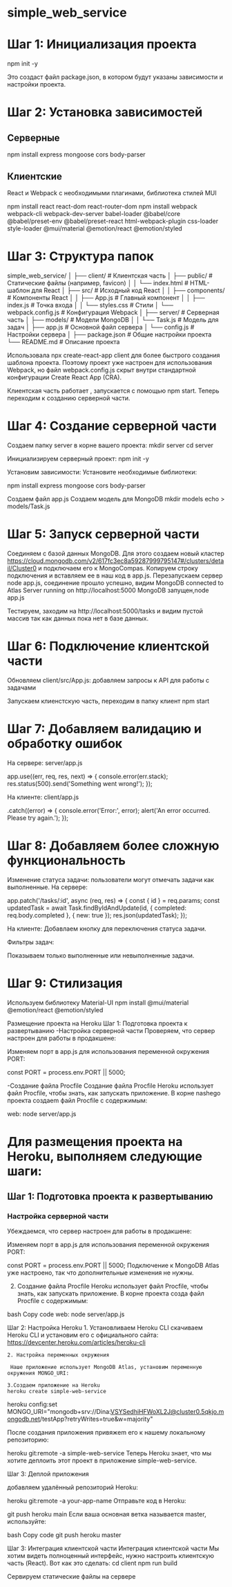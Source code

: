# simple_web_service

# Шаг 1: Инициализация проекта

npm init -y

Это создаст файл package.json, в котором будут указаны зависимости и настройки проекта.

# Шаг 2: Установка зависимостей

## Серверные
npm install express mongoose cors body-parser

## Клиентские
React и Webpack с необходимыми плагинами, библиотека стилей MUI

npm install react react-dom react-router-dom
npm install webpack webpack-cli webpack-dev-server babel-loader @babel/core @babel/preset-env @babel/preset-react html-webpack-plugin css-loader style-loader @mui/material @emotion/react @emotion/styled 

# Шаг 3: Структура папок

simple_web_service/
│
├── client/                  # Клиентская часть
│   ├── public/              # Статические файлы (например, favicon)
│   │   └── index.html       # HTML-шаблон для React
│   ├── src/                 # Исходный код React
│   │   ├── components/      # Компоненты React
│   │   ├── App.js           # Главный компонент
│   │   ├── index.js         # Точка входа
│   │   └── styles.css       # Стили
│   └── webpack.config.js    # Конфигурация Webpack
│
├── server/                  # Серверная часть
│   ├── models/              # Модели MongoDB
│   │   └── Task.js          # Модель для задач
│   ├── app.js               # Основной файл сервера
│   └── config.js            # Настройки сервера
│
├── package.json             # Общие настройки проекта
└── README.md                # Описание проекта

Использовала npx create-react-app client для более быстрого создания шаблона проекта. Поэтому проект уже настроен для использования Webpack, но файл webpack.config.js 
скрыт внутри стандартной конфигурации Create React App (CRA). 

Клиентская часть работает , запускается с помощью npm start.
Теперь  переходим к созданию серверной части.

# Шаг 4: Создание серверной части

Создаем папку server в корне вашего проекта:
mkdir server
cd server

Инициализируем серверный проект:
npm init -y

Установим зависимости: Установите необходимые библиотеки:

npm install express mongoose cors body-parser

Создаем файл app.js
Создаем  модель для MongoDB
mkdir models
echo > models/Task.js

# Шаг 5: Запуск серверной части

Соединяем с базой данных MongoDB. Для этого создаем новый кластер https://cloud.mongodb.com/v2/617fc3ec8a59287999795147#/clusters/detail/Cluster0 и подключаем
его к MongoCompas. Копируем строку подключения и вставляем ее в наш код в app.js. Перезапускаем сервер node app.js, соединение прошло успешно, видим
MongoDB connected to Atlas
Server running on http://localhost:5000
MongoDB запущен,node app.js

Тестируем, заходим на http://localhost:5000/tasks и видим пустой массив так как данных пока нет в базе данных.

# Шаг 6: Подключение клиентской части
Обновляем client/src/App.js: добавляем запросы к API для работы с задачами

Запускаем клиенстскую часть, переходим в папку клиент
npm start

# Шаг 7: Добавляем валидацию и обработку ошибок
На сервере: server/app.js 


app.use((err, req, res, next) => {
    console.error(err.stack);
    res.status(500).send('Something went wrong!');
});

На клиенте: client/app.js

.catch((error) => {
    console.error('Error:', error);
    alert('An error occurred. Please try again.');
});

# Шаг 8: Добавляем более сложную функциональность
Изменение статуса задачи: пользователи могут отмечать задачи как выполненные.
На сервере:

app.patch('/tasks/:id', async (req, res) => {
    const { id } = req.params;
    const updatedTask = await Task.findByIdAndUpdate(id, { completed: req.body.completed }, { new: true });
    res.json(updatedTask);
});

На клиенте: Добавлаем кнопку для переключения статуса задачи.

Фильтры задач:

Показываем только выполненные или невыполненные задачи.

# Шаг 9: Стилизация
Используем библиотеку Material-UI
npm install @mui/material @emotion/react @emotion/styled

 Размещение проекта на Heroku
 Шаг 1: Подготовка проекта к развертыванию
 -Настройка серверной части
Проверяем, что сервер настроен для работы в продакшене:

Изменяем порт в app.js для использования переменной окружения PORT:

const PORT = process.env.PORT || 5000;

-Создание файла Procfile
Создание файла Procfile
Heroku использует файл Procfile, чтобы знать, как запускать приложение. В корне nashego проекта создаem файл Procfile с содержимым:

web: node server/app.js


# Для размещения проекта на Heroku, выполняем следующие шаги:

## Шаг 1: Подготовка проекта к развертыванию
### Настройка серверной части
Убеждаемся, что сервер настроен для работы в продакшене:

Изменяем порт в app.js для использования переменной окружения PORT:

const PORT = process.env.PORT || 5000;
Подключение к MongoDB Atlas уже настроено, так что дополнительные изменения не нужны.

2. Создание файла Procfile
Heroku использует файл Procfile, чтобы знать, как запускать приложение. В корне  проекта созда файл Procfile с содержимым:

bash
Copy code
web: node server/app.js


Шаг 2: Настройка Heroku
    1. Установливаем Heroku CLI
    скачиваем Heroku CLI и установим его с официального сайта:
    https://devcenter.heroku.com/articles/heroku-cli

    2. Настройка переменных окружения

     Наше приложение использует MongoDB Atlas, установим переменную окружения MONGO_URI:

    3.Создаем приложение на Heroku
    heroku create simple-web-service

heroku config:set MONGO_URI="mongodb+srv://Dina:VSYSedhiHFWoXL2J@cluster0.5qkjo.mongodb.net/testApp?retryWrites=true&w=majority"

После создания приложения привяжem его к нашему локальному репозиторию:

heroku git:remote -a simple-web-service
Теперь Heroku знает, что мы хотите деплоить этот проект в приложение simple-web-service.

Шаг 3: Деплой приложения

добавляем удалённый репозиторий Heroku:

heroku git:remote -a your-app-name
Отправьте код в Heroku:

git push heroku main
Если ваша основная ветка называется master, используйте:

bash
Copy code
git push heroku master


Шаг 3: Интеграция клиентской части
Интеграция клиентской части
Мы хотим видеть полноценный интерфейс, нужно настроить клиентскую часть (React). Вот как это сделать:
cd client
npm run build


Сервируем статические файлы на сервере

